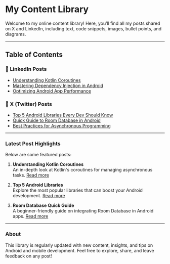 # My Content Library

Welcome to my online content library! Here, you’ll find all my posts shared on X and LinkedIn, including text, code snippets, images, bullet points, and diagrams.

---

## Table of Contents

### 🔗 LinkedIn Posts
- [Understanding Kotlin Coroutines](./LinkedIn/post1.md)
- [Mastering Dependency Injection in Android](./LinkedIn/post2.md)
- [Optimizing Android App Performance](./LinkedIn/post3.md)

### 🔗 X (Twitter) Posts
- [Top 5 Android Libraries Every Dev Should Know](./X/tweet1.md)
- [Quick Guide to Room Database in Android](./X/tweet2.md)
- [Best Practices for Asynchronous Programming](./X/tweet3.md)

---

### Latest Post Highlights
Below are some featured posts:

1. **Understanding Kotlin Coroutines**  
   An in-depth look at Kotlin's coroutines for managing asynchronous tasks. [Read more](./LinkedIn/post1.md)

2. **Top 5 Android Libraries**  
   Explore the most popular libraries that can boost your Android development. [Read more](./X/tweet1.md)

3. **Room Database Quick Guide**  
   A beginner-friendly guide on integrating Room Database in Android apps. [Read more](./X/tweet2.md)

---

### About
This library is regularly updated with new content, insights, and tips on Android and mobile development. Feel free to explore, share, and leave feedback on any post!

